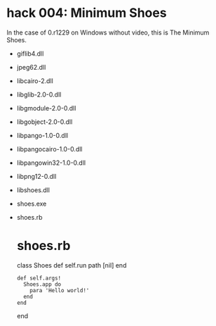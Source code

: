 hack 004: Minimum Shoes
=======================

In the case of 0.r1229 on Windows without video, this is The Minimum Shoes.

- giflib4.dll
- jpeg62.dll
- libcairo-2.dll
- libglib-2.0-0.dll
- libgmodule-2.0-0.dll
- libgobject-2.0-0.dll
- libpango-1.0-0.dll
- libpangocairo-1.0-0.dll
- libpangowin32-1.0-0.dll
- libpng12-0.dll
- libshoes.dll
- shoes.exe
- shoes.rb


	# shoes.rb
	class Shoes
	  def self.run path
	    [nil]
	  end
	
	  def self.args!
	    Shoes.app do
	      para 'Hello world!'
	    end
	  end
	end
